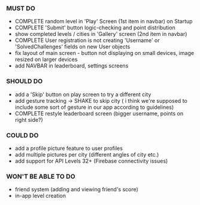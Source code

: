 

### MUST DO
- COMPLETE random level in 'Play' Screen (1st item in navbar) on Startup
- COMPLETE 'Submit' button logic-checking and point distribution
- show completed levels / cities in 'Gallery' screen (2nd item in navbar)
- COMPLETE User registration is not creating 'Username' or 'SolvedChallenges' fields on new User objects
- fix layout of main screen - button not displaying on small devices, image resized on larger devices
- add NAVBAR in leaderboard, settings screens

### SHOULD DO
- add a 'Skip' button on play screen to try a different city
- add gesture tracking -> SHAKE to skip city ( i think we're supposed to include some sort of gesture in our app according to guidelines)
- COMPLETE restyle leaderboard screen (bigger username, points on right side?)



### COULD DO
- add a profile picture feature to user profiles
- add multiple pictures per city (different angles of city etc.)
- add support for API Levels 32+ (Firebase connectivity issues)


### WON'T BE ABLE TO DO
- friend system (adding and viewing friend's score)
- in-app level creation
